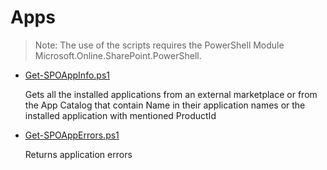 # Apps

> Note: The use of the scripts requires the PowerShell Module Microsoft.Online.SharePoint.PowerShell.


+ [Get-SPOApp​Info.ps1](./Get-SPOApp​Info.ps1)
    
  Gets all the installed applications from an external marketplace or from the App Catalog that contain Name in their application names or the installed application with mentioned ProductId

+ [Get-SPOApp​Errors.ps1](./Get-SPOApp​Errors.ps1)
    
  Returns application errors